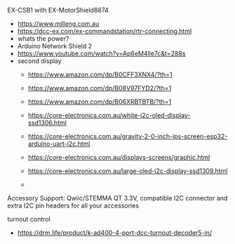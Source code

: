 

EX-CSB1 with EX-MotorShield8874
- https://www.milleng.com.au
- https://dcc-ex.com/ex-commandstation/rtr-connecting.html
- whats the power?
- Arduino Network Shield 2
- https://www.youtube.com/watch?v=Ap6eM4lle7c&t=288s
- second display
  - https://www.amazon.com/dp/B0CFF3XNX4/?th=1
  - https://www.amazon.com/dp/B08V97FYD2/?th=1
  - https://www.amazon.com/dp/B06XRBTBTB/?th=1
  - https://core-electronics.com.au/white-i2c-oled-display-ssd1306.html
  - https://core-electronics.com.au/gravity-2-0-inch-ips-screen-esp32-arduino-uart-i2c.html
  - https://core-electronics.com.au/displays-screens/graphic.html
  - https://core-electronics.com.au/large-oled-i2c-display-ssd1309.html
 
  - 
Accessory Support: Qwiic/STEMMA QT 3.3V, compatible I2C connector and extra I2C pin headers for all your accessories

turnout control
- https://drm.life/product/k-ad400-4-port-dcc-turnout-decoder5-in/
